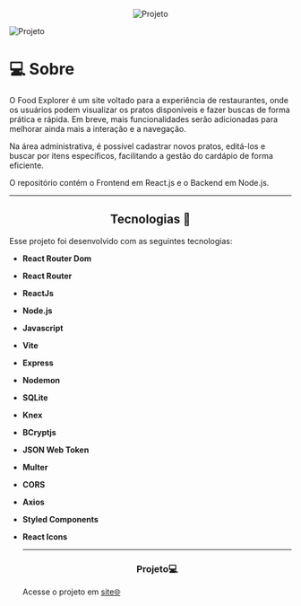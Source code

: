 <p align="center"> 
  <img alt="Projeto" src="">

</p>


   
  <img alt="Projeto" src="">



<!--  -->
<h1 align=''center>💻 Sobre</h1>
<p>
O Food Explorer é um site voltado para a experiência de restaurantes, onde os usuários podem visualizar os pratos disponíveis e fazer buscas de forma prática e rápida. Em breve, mais funcionalidades serão adicionadas para melhorar ainda mais a interação e a navegação.

Na área administrativa, é possível cadastrar novos pratos, editá-los e buscar por itens específicos, facilitando a gestão do cardápio de forma eficiente.

O repositório contém o Frontend em React.js e o Backend em Node.js.


</p>

---
<h2 align="center">Tecnologias 🚀</h2>
   
<p>Esse projeto foi desenvolvido com as seguintes tecnologias:</p>

- **React Router Dom**
- **React Router**
- **ReactJs**
- **Node.js**
- **Javascript**
- **Vite**
- **Express**
- **Nodemon**
- **SQLite**
- **Knex**
- **BCryptjs**
- **JSON Web Token**
- **Multer**
- **CORS**
- **Axios**
- **Styled Components**
- **React Icons**



  
  ---
  <h3 align="center">Projeto💻 </h3>
  <p>Acesse o projeto em <a href="https://rocketnotes03.netlify.app"> site🌐
  </p>
